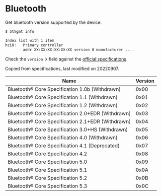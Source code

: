 # Bluetooth

Get bluetooth version supported by the device.

```sh
$ btmgmt info

Index list with 1 item
hci0:   Primary controller
        addr XX:XX:XX:XX:XX:XX version 8 manufacturer ....
```

Check the `version X` field against the [official specifications](https://www.bluetooth.com/specifications/assigned-numbers/).

Copied from specifications, last modified on 2022­09­07.

| Name                                              | Version
| ------------------------------------------------- | -------
| Bluetooth® Core Specification 1.0b (Withdrawn)    | 0x00
| Bluetooth® Core Specification 1.1 (Withdrawn)     | 0x01
| Bluetooth® Core Specification 1.2 (Withdrawn)     | 0x02
| Bluetooth® Core Specification 2.0+EDR (Withdrawn) | 0x03
| Bluetooth® Core Specification 2.1+EDR (Withdrawn) | 0x04
| Bluetooth® Core Specification 3.0+HS (Withdrawn)  | 0x05
| Bluetooth® Core Specification 4.0 (Withdrawn)     | 0x06
| Bluetooth® Core Specification 4.1 (Deprecated)    | 0x07
| Bluetooth® Core Specification 4.2                 | 0x08
| Bluetooth® Core Specification 5.0                 | 0x09
| Bluetooth® Core Specification 5.1                 | 0x0A
| Bluetooth® Core Specification 5.2                 | 0x0B
| Bluetooth® Core Specification 5.3                 | 0x0C
